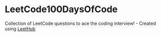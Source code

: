 # LeetCode100DaysOfCode
Collection of LeetCode questions to ace the coding interview! - Created using [LeetHub](https://github.com/QasimWani/LeetHub)
